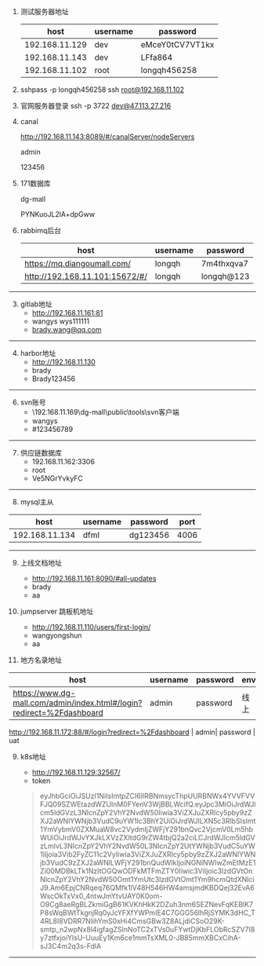 1. 测试服务器地址

    | host           | username | password        |
    | -------------- | -------- | --------------- |
    | 192.168.11.129 | dev      | eMceY0tCV7VT1kx |
    | 192.168.11.143 | dev      | LFfa864         |
    | 192.168.11.102 | root     | longqh456258    |

2. sshpass -p longqh456258 ssh root@192.168.11.102
3. 
    官网服务器登录
    ssh -p 3722 dev@47.113.27.216

4. canal

    http://192.168.11.143:8089/#/canalServer/nodeServers
    
    admin
    
    123456

5. 171数据库

    dg-mall
    
    PYNKuoJL2lA+dpGww

2. rabbimq后台

    | host                           | username | password   |
    | ------------------------------ | -------- | ---------- |
    | https://mq.diangoumall.com/    | longqh   | 7m4thxqva7 |
    | http://192.168.11.101:15672/#/ | longqh   | longqh@123 |

---

3. gitlab地址
    - http://192.168.11.161:81
    - wangys  wys111111
    - brady.wang@qq.com
---

4. harbor地址
    - http://192.168.11.130
    - brady
    - Brady123456

---


6. svn账号
    - \\192.168.11.169\dg-mall\public\tools\svn客户端
    - wangys
    - #123456789
    
---

7. 供应链数据库
    - 192.168.11.162:3306
    - root
    - Ve5NGrYvkyFC

---

8. mysql主从 

| host           | username | password | port |
| -------------- | -------- | -------- | ---- |
| 192.168.11.134 | dfml     | dg123456 | 4006 |

---

9. 上线文档地址
    - http://192.168.11.161:8090/#all-updates
    - brady
    - aa

10. jumpserver 跳板机地址
    - http://192.168.11.110/users/first-login/
    - wangyongshun
    - aa 
    
11. 地方名录地址

| host                                                         | username | password | env  |
| ------------------------------------------------------------ | -------- | -------- | ---- |
| https://www.dg-mall.com/admin/index.html#/login?redirect=%2Fdashboard | admin    | password | 线上 |

http://192.168.11.172:88/#/login?redirect=%2Fdashboard | admin| password | uat



9.  k8s地址
    - http://192.168.11.129:32567/
    - token 
    
    > eyJhbGciOiJSUzI1NiIsImtpZCI6IlRBNmsycThpUURBNWx4YVVFVVFJQ09SZWEtazdWZUlnM0FYenV3WjBBLWcifQ.eyJpc3MiOiJrdWJlcm5ldGVzL3NlcnZpY2VhY2NvdW50Iiwia3ViZXJuZXRlcy5pby9zZXJ2aWNlYWNjb3VudC9uYW1lc3BhY2UiOiJrdWJlLXN5c3RlbSIsImt1YmVybmV0ZXMuaW8vc2VydmljZWFjY291bnQvc2VjcmV0Lm5hbWUiOiJrdWJvYXJkLXVzZXItdG9rZW4tbjQ2a2ciLCJrdWJlcm5ldGVzLmlvL3NlcnZpY2VhY2NvdW50L3NlcnZpY2UtYWNjb3VudC5uYW1lIjoia3Vib2FyZC11c2VyIiwia3ViZXJuZXRlcy5pby9zZXJ2aWNlYWNjb3VudC9zZXJ2aWNlLWFjY291bnQudWlkIjoiNGNlNWIwZmEtMzE1Zi00MDBkLTk1NzItOGQwODFkMTFmZTY0Iiwic3ViIjoic3lzdGVtOnNlcnZpY2VhY2NvdW50Omt1YmUtc3lzdGVtOmt1Ym9hcmQtdXNlciJ9.Am6EpjCNRqeq76QMfk1lV48H546HW4amsjmdKBDQej32EvA6WscOkTxVx0_4ntwJmYtvUAY0K0om-O9Cg8aeRgBLZkmiGgB61KVKhHkK2DZuh3nm6SEZNevFqKEBlK7P8sWqBWtTkgnjRq0yJcYFXfYWPmIE4C7GGG56lhRjSYMK3dHC_T4RL8I8VDRR7NlihYmS0xHi4CmsGBw3Z8ALjdiCSoO29K-smtp_n2wpNx8l4igfagZSInNoTC2xTVs0uFYwtDjKbFLObRcSZV7I8y7ztfxjoiYlsU-UuuEy1Km6ce1mmTsXML0-JB85mmXBCxCihA-sJ3C4m2q3s-FdlA

---